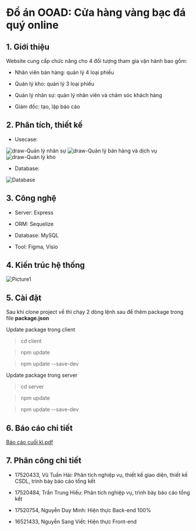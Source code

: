 # Đồ án OOAD: Cửa hàng vàng bạc đá quý online

## 1. Giới thiệu 

Website cung cấp chức năng cho 4 đối tượng tham gia vận hành bao gồm:

- Nhân viên bán hàng: quản lý 4 loại phiếu

- Quản lý kho: quản lý 3 loại phiếu

- Quản lý nhân sự: quản lý nhân viên và chăm sóc khách hàng

- Giám đốc: tạo, lập báo cáo

## 2. Phân tích, thiết kế

- Usecase:

![draw-Quản lý nhân sự](https://user-images.githubusercontent.com/43202025/71059011-4d101f00-2194-11ea-9ca6-ca3c53467c16.png)
![draw-Quản lý bán hàng và dịch vụ](https://user-images.githubusercontent.com/43202025/71059012-4d101f00-2194-11ea-9abb-15eb85478f81.png)
![draw-Quản lý kho](https://user-images.githubusercontent.com/43202025/71059014-4da8b580-2194-11ea-99b3-3caf284be6ea.png)

- Database:

![Database](https://user-images.githubusercontent.com/43202025/71059044-6749fd00-2194-11ea-9c6e-548bacf3f5b1.png)

## 3. Công nghệ

- Server: Express

- ORM: Sequelize

- Database: MySQL

- Tool: Figma, Visio

## 4. Kiến trúc hệ thống

![Picture1](https://user-images.githubusercontent.com/43202025/71058928-fefb1b80-2193-11ea-8871-1d56a881914c.png)

## 5. Cài đặt

Sau khi clone project về thì chạy 2 dòng lệnh sau để thêm package trong file **package.json**

Update package trong client

> cd client 

> npm update

> npm update --save-dev

Update package trong server

> cd server

> npm update

> npm update --save-dev

## 6. Báo cáo chi tiết

[Báo cáo cuối kì.pdf](https://github.com/vutuanhai237/Self_Driving_Car/files/3976776/Bao.cao.cu.i.ki.pdf)

## 7. Phân công chi tiết

- 17520433, Vũ Tuấn Hải: Phân tích nghiệp vụ, thiết kế giao diện, thiết kế CSDL, trình bày báo cáo tổng kết 

- 17520484, Trần Trung Hiếu: Phân tích nghiệp vụ, trình bày báo cáo tổng kết 

- 17520754, Nguyễn Duy Minh: Hiện thực Back-end 100% 

- 16521433, Nguyễn Sang Viết: Hiện thực Front-end 
